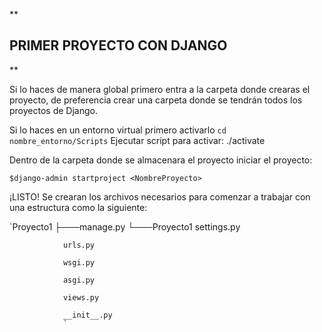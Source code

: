**

## PRIMER PROYECTO CON DJANGO

**


Si lo haces de manera global primero entra a la carpeta donde crearas el proyecto, de preferencia crear una carpeta donde se tendrán todos los proyectos de Django.


Si lo haces en un entorno virtual primero activarlo `cd nombre_entorno/Scripts`
Ejecutar script para activar:
    ./activate


Dentro de la carpeta donde se almacenara el proyecto iniciar el proyecto:

    $django-admin startproject <NombreProyecto>

¡LISTO! Se crearan los archivos necesarios para comenzar a trabajar con una estructura como la siguiente:

 `Proyecto1
	    ├───manage.py
		└───Proyecto1
			settings.py
				
		        urls.py
		        
		        wsgi.py
		        
		        asgi.py
		        
		        views.py
		        
		        __init__.py
		        `
        
 
